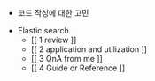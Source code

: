 * 코드 작성에 대한 고민

- Elastic search
  - [[ 1 review ]]
  - [[ 2 application and utilization ]]
  - [[ 3 QnA from me ]]
  - [[ 4 Guide or Reference ]]
